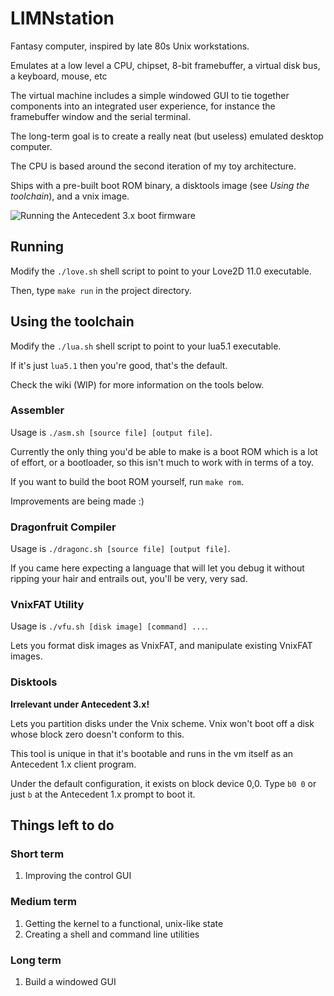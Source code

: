 # LIMNstation

Fantasy computer, inspired by late 80s Unix workstations.

Emulates at a low level a CPU, chipset, 8-bit framebuffer, a virtual disk bus, a keyboard, mouse, etc

The virtual machine includes a simple windowed GUI to tie together components into an integrated user experience,
for instance the framebuffer window and the serial terminal.

The long-term goal is to create a really neat (but useless) emulated desktop computer.

The CPU is based around the second iteration of my toy architecture.

Ships with a pre-built boot ROM binary, a disktools image (see *Using the toolchain*), and a vnix image.

![Running the Antecedent 3.x boot firmware](https://i.imgur.com/2bIec1a.png)

## Running

Modify the `./love.sh` shell script to point to your Love2D 11.0 executable.

Then, type `make run` in the project directory.

## Using the toolchain

Modify the `./lua.sh` shell script to point to your lua5.1 executable.

If it's just `lua5.1` then you're good, that's the default.

Check the wiki (WIP) for more information on the tools below.

### Assembler

Usage is `./asm.sh [source file] [output file]`.

Currently the only thing you'd be able to make is a boot ROM which is a lot of effort, or a bootloader, so this isn't much to work with in terms of a toy.

If you want to build the boot ROM yourself, run `make rom`.

Improvements are being made :)

### Dragonfruit Compiler

Usage is `./dragonc.sh [source file] [output file]`.

If you came here expecting a language that will let you debug it without ripping your hair and entrails out, you'll be very, very sad.

### VnixFAT Utility

Usage is `./vfu.sh [disk image] [command] ...`.

Lets you format disk images as VnixFAT, and manipulate existing VnixFAT images.

### Disktools

**Irrelevant under Antecedent 3.x!**

Lets you partition disks under the Vnix scheme. Vnix won't boot off a disk whose block zero doesn't conform to this.

This tool is unique in that it's bootable and runs in the vm itself as an Antecedent 1.x client program.

Under the default configuration, it exists on block device 0,0. Type `b0 0` or just `b` at the Antecedent 1.x prompt to boot it.

## Things left to do

### Short term

1. Improving the control GUI

### Medium term

1. Getting the kernel to a functional, unix-like state
2. Creating a shell and command line utilities

### Long term

1. Build a windowed GUI